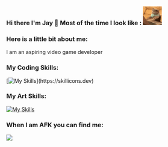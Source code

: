 ### Hi there I'm Jay 👋 Most of the time I look like : <img src = "https://github.com/Jay-Wolff/Jay-Wolff/blob/main/Assets/typingcat.gif" height="50"/>

### Here is a little bit about me:
I am an aspiring video game developer 


### My Coding Skills:
[![My Skills](https://skillicons.dev/icons?i=js,cs,cpp,html,css,python,react,java,androidstudio,bash,)](https://skillicons.dev)

### My Art Skills:
[![My Skills](https://skillicons.dev/icons?i=illustrator,photoshop,pr,ae,blender)](https://skillicons.dev)

### When I am AFK you can find me:
<a href="https://steamcommunity.com/profiles/76561198967546376/"> <img src = "https://img.shields.io/badge/steam-%23000000.svg?style=for-the-badge&logo=steam&logoColor=white" />


<!--
**Jay-Wolff/Jay-Wolff** is a ✨ _special_ ✨ repository because its `README.md` (this file) appears on your GitHub profile.

Here are some ideas to get you started:

- 🔭 I’m currently working on ...
- 🌱 I’m currently learning ...
- 👯 I’m looking to collaborate on ...
- 🤔 I’m looking for help with ...
- 💬 Ask me about ...
- 📫 How to reach me: ...
- 😄 Pronouns: ...
- ⚡ Fun fact: ...
-->
